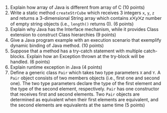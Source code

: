 1. Explain how array of Java is different from array of C (10 points)
2. Write a static method `createStrCube` which receives 3 integers `x`, `y`, `z` and 
   returns a 3-dimensional String array which contains  *x*⨉*y*⨉*z* number of empty string objects 
   (i.e., `length()` returns 0). (6 points)
3. Explain why Java has the Interface mechanism, while it provides Class extension to construct 
   Class hierarchies (9 points)
4. Give a Java program example with an execution scenario that exemplify dynamic binding of Java method. (10 points)
5. Suppose that a method has a try-catch statement with multiple catch-blocks. 
   Explain how an Exception thrown at the try-block will be handled. (6 points)
6. Explain runtime exception in Java (4 points)
7. Define a generic class `Pair` which takes two type parameters `X` and `Y`. 
   A `Pair` object consists of two members objects (i.e., first one and second one). 
   The two type parameters declare the type of the first element and the type of the second element, respectively.
   `Pair` has one constructor that receives first and second elements. 
   Two `Pair` objects are determined as equivalent when their first elements are equivalent, and 
   the second elements are equivalents at the same time (5 points)
